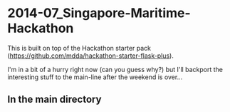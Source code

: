 2014-07_Singapore-Maritime-Hackathon
========================================================

This is built on top of the Hackathon starter pack (https://github.com/mdda/hackathon-starter-flask-plus).

I'm in a bit of a hurry right now (can you guess why?) but I'll backport the interesting stuff to the main-line after the weekend is over...




In the main directory
--------------------------
